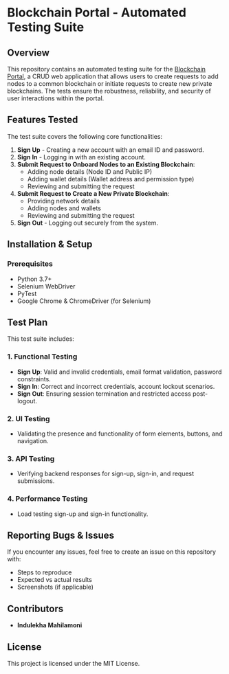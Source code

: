 # Blockchain Portal - Automated Testing Suite

## Overview
This repository contains an automated testing suite for the [Blockchain Portal](https://xaltsocnportal.web.app), a CRUD web application that allows users to create requests to add nodes to a common blockchain or initiate requests to create new private blockchains. The tests ensure the robustness, reliability, and security of user interactions within the portal.

## Features Tested
The test suite covers the following core functionalities:

1. **Sign Up** - Creating a new account with an email ID and password.
2. **Sign In** - Logging in with an existing account.
3. **Submit Request to Onboard Nodes to an Existing Blockchain**:
   - Adding node details (Node ID and Public IP)
   - Adding wallet details (Wallet address and permission type)
   - Reviewing and submitting the request
4. **Submit Request to Create a New Private Blockchain**:
   - Providing network details
   - Adding nodes and wallets
   - Reviewing and submitting the request
5. **Sign Out** - Logging out securely from the system.

## Installation & Setup
### Prerequisites
- Python 3.7+
- Selenium WebDriver
- PyTest
- Google Chrome & ChromeDriver (for Selenium)

## Test Plan
This test suite includes:
### 1. Functional Testing
- **Sign Up**: Valid and invalid credentials, email format validation, password constraints.
- **Sign In**: Correct and incorrect credentials, account lockout scenarios.
- **Sign Out**: Ensuring session termination and restricted access post-logout.

### 2. UI Testing
- Validating the presence and functionality of form elements, buttons, and navigation.

### 3. API Testing
- Verifying backend responses for sign-up, sign-in, and request submissions.

### 4. Performance Testing
- Load testing sign-up and sign-in functionality.

## Reporting Bugs & Issues
If you encounter any issues, feel free to create an issue on this repository with:
- Steps to reproduce
- Expected vs actual results
- Screenshots (if applicable)

## Contributors
- **Indulekha Mahilamoni**

## License
This project is licensed under the MIT License.


